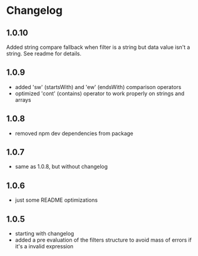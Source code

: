 # Changelog

## 1.0.10
Added string compare fallback when filter is a string but data value isn't a string. See readme for details.

## 1.0.9
- added 'sw' (startsWith) and 'ew' (endsWith) comparison operators
- optimized 'cont' (contains) operator to work properly on strings and arrays

## 1.0.8
- removed npm dev dependencies from package

## 1.0.7
- same as 1.0.8, but without changelog

## 1.0.6
- just some README optimizations

## 1.0.5
- starting with changelog
- added a pre evaluation of the filters structure to avoid mass of errors if it's a invalid expression
